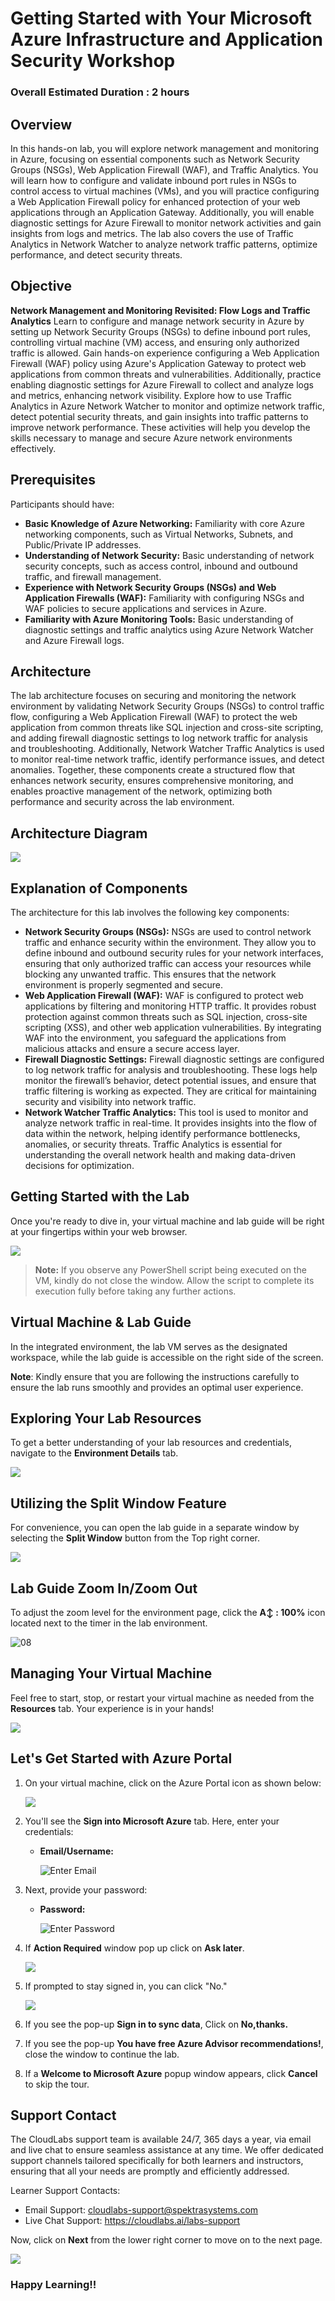 # Getting Started with Your Microsoft Azure Infrastructure and Application Security Workshop

### Overall Estimated Duration : 2 hours

## Overview

In this hands-on lab, you will explore network management and monitoring in Azure, focusing on essential components such as Network Security Groups (NSGs), Web Application Firewall (WAF), and Traffic Analytics. You will learn how to configure and validate inbound port rules in NSGs to control access to virtual machines (VMs), and you will practice configuring a Web Application Firewall policy for enhanced protection of your web applications through an Application Gateway. Additionally, you will enable diagnostic settings for Azure Firewall to monitor network activities and gain insights from logs and metrics. The lab also covers the use of Traffic Analytics in Network Watcher to analyze network traffic patterns, optimize performance, and detect security threats. 

## Objective  

**Network Management and Monitoring Revisited: Flow Logs and Traffic Analytics** Learn to configure and manage network security in Azure by setting up Network Security Groups (NSGs) to define inbound port rules, controlling virtual machine (VM) access, and ensuring only authorized traffic is allowed. Gain hands-on experience configuring a Web Application Firewall (WAF) policy using Azure's Application Gateway to protect web applications from common threats and vulnerabilities. Additionally, practice enabling diagnostic settings for Azure Firewall to collect and analyze logs and metrics, enhancing network visibility. Explore how to use Traffic Analytics in Azure Network Watcher to monitor and optimize network traffic, detect potential security threats, and gain insights into traffic patterns to improve network performance. These activities will help you develop the skills necessary to manage and secure Azure network environments effectively.

## Prerequisites

Participants should have:

- **Basic Knowledge of Azure Networking:** Familiarity with core Azure networking components, such as Virtual Networks, Subnets, and Public/Private IP addresses.
- **Understanding of Network Security:** Basic understanding of network security concepts, such as access control, inbound and outbound traffic, and firewall management.
- **Experience with Network Security Groups (NSGs) and Web Application Firewalls (WAF):** Familiarity with configuring NSGs and WAF policies to secure applications and services in Azure.
- **Familiarity with Azure Monitoring Tools:** Basic understanding of diagnostic settings and traffic analytics using Azure Network Watcher and Azure Firewall logs.

## Architecture

The lab architecture focuses on securing and monitoring the network environment by validating Network Security Groups (NSGs) to control traffic flow, configuring a Web Application Firewall (WAF) to protect the web application from common threats like SQL injection and cross-site scripting, and adding firewall diagnostic settings to log network traffic for analysis and troubleshooting. Additionally, Network Watcher Traffic Analytics is used to monitor real-time network traffic, identify performance issues, and detect anomalies. Together, these components create a structured flow that enhances network security, ensures comprehensive monitoring, and enables proactive management of the network, optimizing both performance and security across the lab environment.

## Architecture Diagram 

![](./images/Lab005.png) 

## Explanation of Components 

The architecture for this lab involves the following key components:

- **Network Security Groups (NSGs):** NSGs are used to control network traffic and enhance security within the environment. They allow you to define inbound and outbound security rules for your network interfaces, ensuring that only authorized traffic can access your resources while blocking any unwanted traffic. This ensures that the network environment is properly segmented and secure.
- **Web Application Firewall (WAF):** WAF is configured to protect web applications by filtering and monitoring HTTP traffic. It provides robust protection against common threats such as SQL injection, cross-site scripting (XSS), and other web application vulnerabilities. By integrating WAF into the environment, you safeguard the applications from malicious attacks and ensure a secure access layer.
- **Firewall Diagnostic Settings:** Firewall diagnostic settings are configured to log network traffic for analysis and troubleshooting. These logs help monitor the firewall’s behavior, detect potential issues, and ensure that traffic filtering is working as expected. They are critical for maintaining security and visibility into network traffic.
- **Network Watcher Traffic Analytics:** This tool is used to monitor and analyze network traffic in real-time. It provides insights into the flow of data within the network, helping identify performance bottlenecks, anomalies, or security threats. Traffic Analytics is essential for understanding the overall network health and making data-driven decisions for optimization.

## Getting Started with the Lab 

Once you're ready to dive in, your virtual machine and lab guide will be right at your fingertips within your web browser.

![](./images/GS6.png) 

>**Note:** If you observe any PowerShell script being executed on the VM, kindly do not close the window. Allow the script to complete its execution fully before taking any further actions.

## Virtual Machine & Lab Guide

In the integrated environment, the lab VM serves as the designated workspace, while the lab guide is accessible on the right side of the screen.

**Note**: Kindly ensure that you are following the instructions carefully to ensure the lab runs smoothly and provides an optimal user experience.

## Exploring Your Lab Resources

To get a better understanding of your lab resources and credentials, navigate to the **Environment Details** tab.

![](./images/GS17.png)
   
## Utilizing the Split Window Feature
 
For convenience, you can open the lab guide in a separate window by selecting the **Split Window** button from the Top right corner.
 
![](./images/GS8.png)

## Lab Guide Zoom In/Zoom Out
 
To adjust the zoom level for the environment page, click the **A↕ : 100%** icon located next to the timer in the lab environment. 

![08](./images/zoom.png)  

## Managing Your Virtual Machine

Feel free to start, stop, or restart your virtual machine as needed from the **Resources** tab. Your experience is in your hands!

![](./images/GS5.png)
  
## Let's Get Started with Azure Portal

1. On your virtual machine, click on the Azure Portal icon as shown below:

   ![](./images/GS1.png)
   
1. You'll see the **Sign into Microsoft Azure** tab. Here, enter your credentials:
 
   - **Email/Username:** <inject key="AzureAdUserEmail"></inject>
 
      ![](./images/GS2.png "Enter Email")

1. Next, provide your password:
 
   - **Password:** <inject key="AzureAdUserPassword"></inject>
 
      ![](./images/GS3.png "Enter Password")

1. If **Action Required** window pop up click on **Ask later**. 

    ![](./images/imagescre.png)
 
1. If prompted to stay signed in, you can click "No." 

    ![](./images/GS9.png)

1. If you see the pop-up **Sign in to sync data**, Click on **No,thanks.** 

1. If you see the pop-up **You have free Azure Advisor recommendations!**, close the window to continue the lab.

1. If a **Welcome to Microsoft Azure** popup window appears, click **Cancel** to skip the tour.

## Support Contact
 
The CloudLabs support team is available 24/7, 365 days a year, via email and live chat to ensure seamless assistance at any time. We offer dedicated support channels tailored specifically for both learners and instructors, ensuring that all your needs are promptly and efficiently addressed.

Learner Support Contacts:
- Email Support: cloudlabs-support@spektrasystems.com
- Live Chat Support: https://cloudlabs.ai/labs-support

Now, click on **Next** from the lower right corner to move on to the next page. 

![](./images/next.png)

### Happy Learning!!
